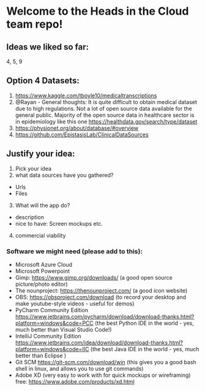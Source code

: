 # Welcome to the Heads in the Cloud team repo!

## Ideas we liked so far:
4, 5, 9

## Option 4 Datasets:
1. https://www.kaggle.com/tboyle10/medicaltranscriptions
2. @Rayan - General thoughts: It is quite difficult to obtain medical dataset due to high regulations. Not a lot of open source data available for the general public. Majority of the open source data in healthcare sector is in epidemiology like this one https://healthdata.gov/search/type/dataset 
3. https://physionet.org/about/database/#overview
4. https://github.com/EpistasisLab/ClinicalDataSources

## Justify your idea: 
1)	Pick your idea 
2)	what data sources have you gathered?
- Urls
- Files
3)	What will the app do?
- description
- nice to have: Screen mockups etc.
4)	commercial viability

### Software we might need (please add to this):

- Microsoft Azure Cloud
- Microsoft Powerpoint
- Gimp: https://www.gimp.org/downloads/ (a good open source picture/photo editor)
- The nounproject: https://thenounproject.com/ (a good icon website)
- OBS: https://obsproject.com/download (to record your desktop and make youtube-style videos - useful for demos)
- PyCharm Community Edition https://www.jetbrains.com/pycharm/download/download-thanks.html?platform=windows&code=PCC (the best Python IDE in the world - yes, much better than Visual Studio Code!)
- IntelliJ Community Edition https://www.jetbrains.com/idea/download/download-thanks.html?platform=windows&code=IIC (the best Java IDE in the world - yes, much better than Eclipse )
- Git SCM https://git-scm.com/download/win (this gives you a good bash shell in linux, and allows you to use git commands)
- Adobe XD (very easy to work with for quick mockups or wireframing) free: https://www.adobe.com/products/xd.html


